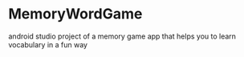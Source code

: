 # MemoryWordGame
android studio project of a memory game app that helps you to learn vocabulary in a fun way
